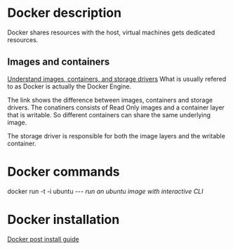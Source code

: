 

Docker description
==================
Docker shares resources with the host, virtual machines gets dedicated resources.

Images and containers
---------------------
[Understand images, containers, and storage drivers](https://docs.docker.com/engine/userguide/storagedriver/imagesandcontainers/)
What is usually refered to as Docker is actually the Docker Engine.

The link shows the difference between images, containers and storage drivers. The conatiners consists of Read Only images and a container layer that 
is writable. So different containers can share the same underlying image.

The storage driver is responsible for both the image layers and the writable container.

Docker commands
===============
docker run -t -i ubuntu  --- *run an ubuntu image with interactive CLI* 

Docker installation
===================

[Docker post install guide](https://docs.docker.com/engine/installation/linux/linux-postinstall/)